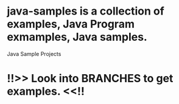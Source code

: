 # java-samples is a collection of examples, Java Program exmamples, Java samples.

Java Sample Projects

# !!>> Look into BRANCHES to get examples. <<!!
